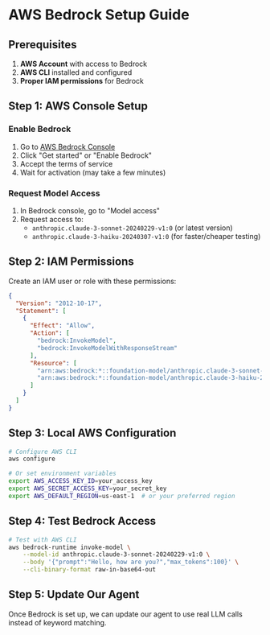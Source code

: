# AWS Bedrock Setup Guide

## Prerequisites

1. **AWS Account** with access to Bedrock
2. **AWS CLI** installed and configured
3. **Proper IAM permissions** for Bedrock

## Step 1: AWS Console Setup

### Enable Bedrock

1. Go to [AWS Bedrock Console](https://console.aws.amazon.com/bedrock/)
2. Click "Get started" or "Enable Bedrock"
3. Accept the terms of service
4. Wait for activation (may take a few minutes)

### Request Model Access

1. In Bedrock console, go to "Model access"
2. Request access to:
   - `anthropic.claude-3-sonnet-20240229-v1:0` (or latest version)
   - `anthropic.claude-3-haiku-20240307-v1:0` (for faster/cheaper testing)

## Step 2: IAM Permissions

Create an IAM user or role with these permissions:

```json
{
  "Version": "2012-10-17",
  "Statement": [
    {
      "Effect": "Allow",
      "Action": [
        "bedrock:InvokeModel",
        "bedrock:InvokeModelWithResponseStream"
      ],
      "Resource": [
        "arn:aws:bedrock:*::foundation-model/anthropic.claude-3-sonnet-20240229-v1:0",
        "arn:aws:bedrock:*::foundation-model/anthropic.claude-3-haiku-20240307-v1:0"
      ]
    }
  ]
}
```

## Step 3: Local AWS Configuration

```bash
# Configure AWS CLI
aws configure

# Or set environment variables
export AWS_ACCESS_KEY_ID=your_access_key
export AWS_SECRET_ACCESS_KEY=your_secret_key
export AWS_DEFAULT_REGION=us-east-1  # or your preferred region
```

## Step 4: Test Bedrock Access

```bash
# Test with AWS CLI
aws bedrock-runtime invoke-model \
    --model-id anthropic.claude-3-sonnet-20240229-v1:0 \
    --body '{"prompt":"Hello, how are you?","max_tokens":100}' \
    --cli-binary-format raw-in-base64-out
```

## Step 5: Update Our Agent

Once Bedrock is set up, we can update our agent to use real LLM calls instead of keyword matching.
